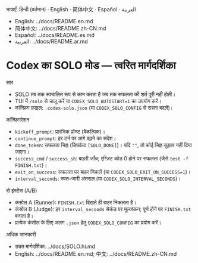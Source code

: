 भाषाएँ: हिन्दी (वर्तमान) · English · 简体中文 · Español · العربية
- English: ../docs/README.en.md
- 简体中文: ../docs/README.zh-CN.md
- Español: ../docs/README.es.md
- العربية: ../docs/README.ar.md

# Codex का SOLO मोड — त्वरित मार्गदर्शिका

सार
- SOLO तब तक स्वचालित रूप से काम करता है जब तक सफलता की शर्त पूरी नहीं होती।
- TUI में `/solo` से चालू करें या `CODEX_SOLO_AUTOSTART=1` का उपयोग करें।
- कॉन्फ़िग फ़ाइल: `.codex-solo.json` (या `CODEX_SOLO_CONFIG` से रास्ता बदलें)।

कॉन्फ़िगरेशन
- `kickoff_prompt`: प्रारंभिक प्रॉम्प्ट (वैकल्पिक)।
- `continue_prompt`: हर टर्न पर आगे बढ़ने का संदेश।
- `done_token`: सफलता चिह्न (डिफ़ॉल्ट `[SOLO_DONE]`)। यदि `""`, तो कोई चिह्न सुझाव नहीं दिया जाएगा।
- `success_cmd` / `success_sh`: बाहरी जाँच; एग्ज़िट कोड 0 होने पर सफलता (जैसे `test -f FINISH.txt`)।
- `exit_on_success`: सफलता पर बाहर निकलें (या `CODEX_SOLO_EXIT_ON_SUCCESS=1`)।
- `interval_seconds`: स्वतः‑जारी अंतराल (या `CODEX_SOLO_INTERVAL_SECONDS`)।

दो इंस्टेंस (A/B)
- कंसोल A (Runner): `FINISH.txt` दिखते ही बाहर निकलता है।
- कंसोल B (Judge): हर `interval_seconds` सेकंड पर मूल्यांकन; पूर्ण होने पर `FINISH.txt` बनाता है।
- प्रत्येक कंसोल के लिए अलग `.json` हेतु `CODEX_SOLO_CONFIG` का प्रयोग करें।

अधिक जानकारी
- उन्नत मार्गदर्शिका: ../docs/SOLO.hi.md
- English: ../docs/README.en.md; 中文: ../docs/README.zh-CN.md
